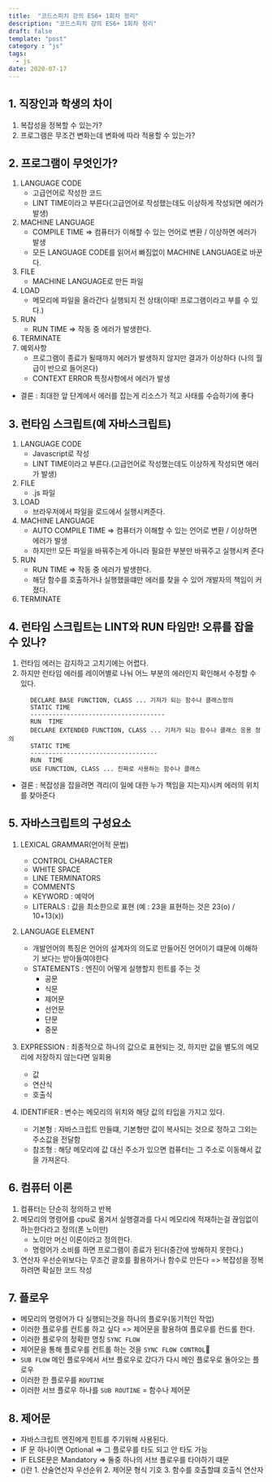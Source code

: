 ```yaml
---
title:  "코드스피치 강의 ES6+ 1회차 정리"
description: "코드스피치 강의 ES6+ 1회차 정리"
draft: false
template: "post"
category : "js"
tags:
  - js
date: 2020-07-17
---
```


## 1. 직장인과 학생의 차이
  
  1. 복잡성을 정복할 수 있는가?
  2. 프로그램은 무조건 변화는데 변화에 따라 적용할 수 있는가?

## 2. 프로그램이 무엇인가?
  1. LANGUAGE CODE 
      - 고급언어로 작성한 코드 
      - LINT TIME이라고 부른다(고급언어로 작성했는데도 이상하게 작성되면 에러가 발생)
  2. MACHINE LANGUAGE
      - COMPILE  TIME => 컴퓨터가 이해할 수 있는 언어로 변환  / 이상하면 에러가 발생 
      - 모든 LANGUAGE CODE를 읽어서 빠짐없이 MACHINE LANGUAGE로 바꾼다.  
  3. FILE
      - MACHINE LANGUAGE로 만든 파일
  4. LOAD
      - 메모리에 파일을 올라간다 실행되지 전 상태(이때! 프로그램이라고 부를 수 있다.)
  5. RUN
      - RUN TIME => 작동 중 에러가 발생한다.
  6. TERMINATE
  7. 예외사항
      - 프로그램이 종료가 될때까지 에러가 발생하지 않지만 결과가 이상하다 (나의 월급이 반으로 들어온다) 
      - CONTEXT ERROR 특정사항에서 에러가 발생

  * 결론 : 최대한 앞 단계에서 에러를 잡는게 리소스가 적고 사태를 수습하기에 좋다

## 3.  런타임 스크립트(예 자바스크립트)
  1. LANGUAGE CODE 
      - Javascript로 작성
      - LINT TIME이라고 부른다.(고급언어로 작성했는데도 이상하게 작성되면 에러가 발생)
  2. FILE
      - .js 파일
  3. LOAD
      - 브라우저에서 파일을 로드에서 실행시켜준다.
  4. MACHINE LANGUAGE
      - AUTO COMPILE  TIME => 컴퓨터가 이해할 수 있는 언어로 변환  / 이상하면 에러가 발생 
      - 하지만!! 모든 파일을 바꿔주는게 아니라 필요한 부분만 바꿔주고 실행시켜 준다 
  5. RUN
      - RUN TIME => 작동 중 에러가 발생한다.
      - 해당 함수를 호출하거나 실행했을떄만 에러를 찾을 수 있어 개발자의 책임이 커졌다.
  6. TERMINATE


## 4. 런타임 스크립트는 LINT와 RUN 타임만! 오류를 잡을 수 있나? 
  1. 런타임 에러는 감지하고 고치기에는 어렵다.
  2. 하지만 런타임 에러를 레이어별로 나눠 어느 부분의  에러인지 확인해서 수정할 수 있다. 
  ```
		DECLARE BASE FUNCTION, CLASS ... 기저가 되는 함수나 클래스정의
		STATIC TIME
		-------------------------------------
		RUN  TIME	
		DECLARE EXTENDED FUNCTION, CLASS ... 기저가 되는 함수나 클래스 응용 정의
		STATIC TIME
		-----------------------------------
		RUN  TIME
		USE FUNCTION, CLASS ... 진짜로 사용하는 함수나 클래스
  ```
  * 결론 : 복잡성을 잡을려면 격리(이 일에 대한 누가 책임을 지는지)시켜 에러의 위치를 찾아준다


## 5. 자바스크립트의 구성요소
  1. LEXICAL GRAMMAR(언어적 문법)
      - CONTROL CHARACTER
      - WHITE SPACE
      - LINE TERMINATORS
      - COMMENTS
      - KEYWORD : 예약어
      - LITERALS :  값을 최소한으로 표현 (예 : 23을 표현하는 것은 23(o)  /  10+13(x))

  2. LANGUAGE ELEMENT
	    - 개발언어의 특징은 언어의 설계자의 의도로 만들어진 언어이기 떄문에 이해하기 보다는 받아들여야한다
      - STATEMENTS : 엔진이 어떻게 실행할지 힌트를 주는 것
        - 공문
        - 식문 
        - 제어문
        - 선언문
        - 단문
        - 중문 
  3. EXPRESSION : 최종적으로 하나의 값으로 표현되는 것, 하지만 값을 별도의 메모리에 저장하지 않는다면 일회용
        - 값 
        - 연산식
        - 호출식
  4. IDENTIFIER : 변수는 메모리의 위치와 해당 값의 타입을 가지고 있다.
        - 기본형 : 자바스크립트 만들떄, 기본형만 값이 복사되는 것으로 정하고 그외는 주소값을 전달함
        - 참조형 : 해당 메모리에 값 대신 주소가 있으면 컴퓨터는 그 주소로 이동해서 값을 가져온다.

## 6. 컴퓨터 이론 
  1.  컴퓨터는 단순히 정의하고 반복
  2.  메모리의 명령어를 cpu로 옮겨서 실행결과를 다시 메모리에 적재하는걸 끊임없이 하는한다라고  정의(폰 노이만)
        -  노이만 머신 이론이라고 정의한다. 
        -  명령어가 소비를 하면 프로그램이 종료가 된다(중간에 방해하지 못한다.)
  3. 연산자 우선순위보다는 무조건 괄호를 활용하거나  함수로 만든다  => 복잡성을 정복하려면 확실한 코드 작성

## 7. 플로우
  - 메모리의 명령어가 다 실행되는것을 하나의 플로우(동기적인 작업)
  - 이러한 플로우를 컨트롤 하고 싶다 => 제어문을 활용하여 플로우를 컨드롤 한다.
  - 이러한 플로우의 정확한 명칭 `SYNC FLOW`
  - 제어문을 통해 플로우를 컨트롤 하는 것을 `SYNC FLOW CONTROL`
  - `SUB FLOW` 메인 플로우에서 서브 플로우로 갔다가 다시 메인 플로우로 돌아오는 플로우 
  - 이러한 한 플로우를 `ROUTINE` 
  - 이러한 서브 플로우 하나를 `SUB ROUTINE` = 함수나 제어문

## 8. 제어문
  - 자바스크립트 엔진에게 힌트를 주기위해 사용된다. 
  - IF 문 하나이면 Optional => 그 플로우를 타도 되고 안 타도 가능 
  - IF ELSE문은 Mandatory => 둘중 하나의 서브 플로우를 타야하기 떄문
  - ()란 1. 산술연산자 우선순위 2. 제어문 형식 기호 3. 함수를 호출할떄 호출식 연산자

